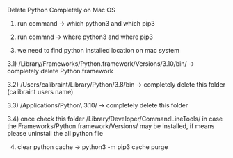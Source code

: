 Delete Python Completely on Mac OS

1) run command -> which python3 and which pip3 

2) run commnd -> where python3 and where pip3

3) we need to find python installed location on mac system

3.1) /Library/Frameworks/Python.framework/Versions/3.10/bin/ -> completely delete Python.framework

3.2) /Users/calibraint/Library/Python/3.8/bin -> completely delete this folder (calibraint users name)

3.3) /Applications/Python\ 3.10/ -> completely delete this folder

3.4) once check this folder /Library/Developer/CommandLineTools/ in case the Frameworks/Python.framework/Versions/ may be installed, if means please uninstall the all python file

4) clear python cache -> python3 -m pip3 cache purge
